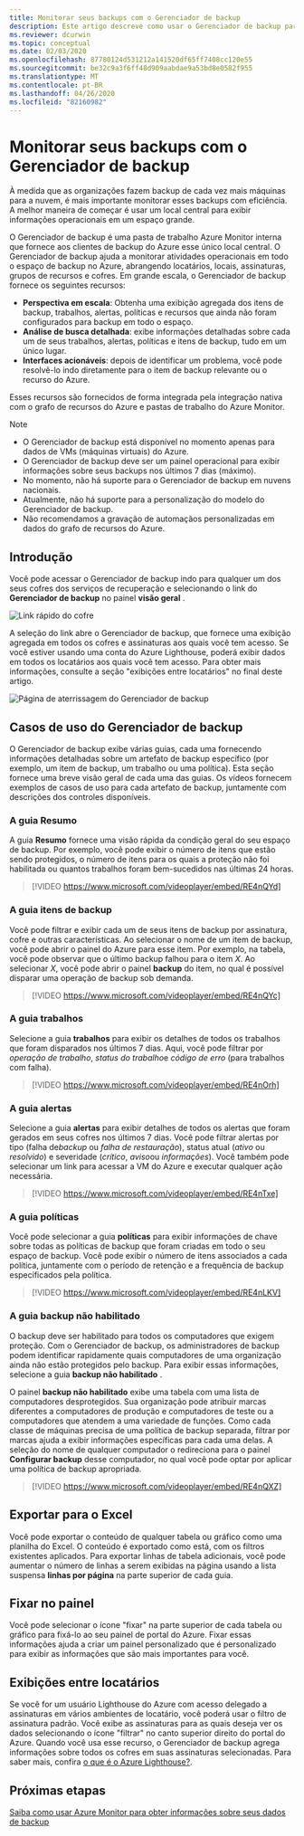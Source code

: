```yaml
---
title: Monitorar seus backups com o Gerenciador de backup
description: Este artigo descreve como usar o Gerenciador de backup para executar o monitoramento em tempo real de backups em cofres, assinaturas, regiões e locatários.
ms.reviewer: dcurwin
ms.topic: conceptual
ms.date: 02/03/2020
ms.openlocfilehash: 87780124d531212a141520df65ff7408cc120e55
ms.sourcegitcommit: be32c9a3f6ff48d909aabdae9a53bd8e0582f955
ms.translationtype: MT
ms.contentlocale: pt-BR
ms.lasthandoff: 04/26/2020
ms.locfileid: "82160982"
---
```

# <a name="monitor-your-backups-with-backup-explorer"></a>Monitorar seus backups com o Gerenciador de backup

À medida que as organizações fazem backup de cada vez mais máquinas para a nuvem, é mais importante monitorar esses backups com eficiência. A melhor maneira de começar é usar um local central para exibir informações operacionais em um espaço grande.

O Gerenciador de backup é uma pasta de trabalho Azure Monitor interna que fornece aos clientes de backup do Azure esse único local central. O Gerenciador de backup ajuda a monitorar atividades operacionais em todo o espaço de backup no Azure, abrangendo locatários, locais, assinaturas, grupos de recursos e cofres. Em grande escala, o Gerenciador de backup fornece os seguintes recursos:

* **Perspectiva em escala**: Obtenha uma exibição agregada dos itens de backup, trabalhos, alertas, políticas e recursos que ainda não foram configurados para backup em todo o espaço.
* **Análise de busca detalhada**: exibe informações detalhadas sobre cada um de seus trabalhos, alertas, políticas e itens de backup, tudo em um único lugar.
* **Interfaces acionáveis**: depois de identificar um problema, você pode resolvê-lo indo diretamente para o item de backup relevante ou o recurso do Azure.

Esses recursos são fornecidos de forma integrada pela integração nativa com o grafo de recursos do Azure e pastas de trabalho do Azure Monitor.

> [!NOTE]
>
> * O Gerenciador de backup está disponível no momento apenas para dados de VMs (máquinas virtuais) do Azure.
> * O Gerenciador de backup deve ser um painel operacional para exibir informações sobre seus backups nos últimos 7 dias (máximo).
> * No momento, não há suporte para o Gerenciador de backup em nuvens nacionais.
> * Atualmente, não há suporte para a personalização do modelo do Gerenciador de backup.
> * Não recomendamos a gravação de automaçãos personalizadas em dados do grafo de recursos do Azure.

## <a name="get-started"></a>Introdução

Você pode acessar o Gerenciador de backup indo para qualquer um dos seus cofres dos serviços de recuperação e selecionando o link do **Gerenciador de backup** no painel **visão geral** .

![Link rápido do cofre](media/backup-azure-monitor-with-backup-explorer/vault-quick-link.png)

A seleção do link abre o Gerenciador de backup, que fornece uma exibição agregada em todos os cofres e assinaturas aos quais você tem acesso. Se você estiver usando uma conta do Azure Lighthouse, poderá exibir dados em todos os locatários aos quais você tem acesso. Para obter mais informações, consulte a seção "exibições entre locatários" no final deste artigo.

![Página de aterrissagem do Gerenciador de backup](media/backup-azure-monitor-with-backup-explorer/explorer-landing-page.png)

## <a name="backup-explorer-use-cases"></a>Casos de uso do Gerenciador de backup

O Gerenciador de backup exibe várias guias, cada uma fornecendo informações detalhadas sobre um artefato de backup específico (por exemplo, um item de backup, um trabalho ou uma política). Esta seção fornece uma breve visão geral de cada uma das guias. Os vídeos fornecem exemplos de casos de uso para cada artefato de backup, juntamente com descrições dos controles disponíveis.

### <a name="the-summary-tab"></a>A guia Resumo

A guia **Resumo** fornece uma visão rápida da condição geral do seu espaço de backup. Por exemplo, você pode exibir o número de itens que estão sendo protegidos, o número de itens para os quais a proteção não foi habilitada ou quantos trabalhos foram bem-sucedidos nas últimas 24 horas.

> [!VIDEO https://www.microsoft.com/videoplayer/embed/RE4nQYd]

### <a name="the-backup-items-tab"></a>A guia itens de backup

Você pode filtrar e exibir cada um de seus itens de backup por assinatura, cofre e outras características. Ao selecionar o nome de um item de backup, você pode abrir o painel do Azure para esse item. Por exemplo, na tabela, você pode observar que o último backup falhou para o item *X*. Ao selecionar *X*, você pode abrir o painel **backup** do item, no qual é possível disparar uma operação de backup sob demanda.

> [!VIDEO https://www.microsoft.com/videoplayer/embed/RE4nQYc]

### <a name="the-jobs-tab"></a>A guia trabalhos

Selecione a guia **trabalhos** para exibir os detalhes de todos os trabalhos que foram disparados nos últimos 7 dias. Aqui, você pode filtrar por *operação de trabalho*, *status do trabalho*e *código de erro* (para trabalhos com falha).

> [!VIDEO https://www.microsoft.com/videoplayer/embed/RE4nOrh]

### <a name="the-alerts-tab"></a>A guia alertas

Selecione a guia **alertas** para exibir detalhes de todos os alertas que foram gerados em seus cofres nos últimos 7 dias. Você pode filtrar alertas por tipo (falha de*backup* ou *falha de restauração*), status atual (*ativo* ou *resolvido*) e severidade (*crítico*, *aviso*ou *informações*). Você também pode selecionar um link para acessar a VM do Azure e executar qualquer ação necessária.

> [!VIDEO https://www.microsoft.com/videoplayer/embed/RE4nTxe]

### <a name="the-policies-tab"></a>A guia políticas

Você pode selecionar a guia **políticas** para exibir informações de chave sobre todas as políticas de backup que foram criadas em todo o seu espaço de backup. Você pode exibir o número de itens associados a cada política, juntamente com o período de retenção e a frequência de backup especificados pela política.

> [!VIDEO https://www.microsoft.com/videoplayer/embed/RE4nLKV]

### <a name="the-backup-not-enabled-tab"></a>A guia backup não habilitado

O backup deve ser habilitado para todos os computadores que exigem proteção. Com o Gerenciador de backup, os administradores de backup podem identificar rapidamente quais computadores de uma organização ainda não estão protegidos pelo backup. Para exibir essas informações, selecione a guia **backup não habilitado** .

O painel **backup não habilitado** exibe uma tabela com uma lista de computadores desprotegidos. Sua organização pode atribuir marcas diferentes a computadores de produção e computadores de teste ou a computadores que atendem a uma variedade de funções. Como cada classe de máquinas precisa de uma política de backup separada, filtrar por marcas ajuda a exibir informações específicas para cada uma delas. A seleção do nome de qualquer computador o redireciona para o painel **Configurar backup** desse computador, no qual você pode optar por aplicar uma política de backup apropriada.

> [!VIDEO https://www.microsoft.com/videoplayer/embed/RE4nQXZ]

## <a name="export-to-excel"></a>Exportar para o Excel

Você pode exportar o conteúdo de qualquer tabela ou gráfico como uma planilha do Excel. O conteúdo é exportado como está, com os filtros existentes aplicados. Para exportar linhas de tabela adicionais, você pode aumentar o número de linhas a serem exibidas na página usando a lista suspensa **linhas por página** na parte superior de cada guia.

## <a name="pin-to-the-dashboard"></a>Fixar no painel

Você pode selecionar o ícone "fixar" na parte superior de cada tabela ou gráfico para fixá-lo ao seu painel de portal do Azure. Fixar essas informações ajuda a criar um painel personalizado que é personalizado para exibir as informações que são mais importantes para você.

## <a name="cross-tenant-views"></a>Exibições entre locatários

Se você for um usuário Lighthouse do Azure com acesso delegado a assinaturas em vários ambientes de locatário, você poderá usar o filtro de assinatura padrão. Você exibe as assinaturas para as quais deseja ver os dados selecionando o ícone "filtrar" no canto superior direito do portal do Azure. Quando você usa esse recurso, o Gerenciador de backup agrega informações sobre todos os cofres em suas assinaturas selecionadas. Para saber mais, confira [o que é o Azure Lighthouse?](https://docs.microsoft.com/azure/lighthouse/overview).

## <a name="next-steps"></a>Próximas etapas

[Saiba como usar Azure Monitor para obter informações sobre seus dados de backup](https://docs.microsoft.com/azure/backup/backup-azure-monitoring-use-azuremonitor)
